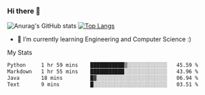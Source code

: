 ### Hi there 👋

![Anurag's GitHub stats](https://github-readme-stats.vercel.app/api?username=MatteoIorio11&show_icons=true&theme=dark) 
[![Top Langs](https://github-readme-stats.vercel.app/api/top-langs/?username=MatteoIorio11&theme=dark)](https://github.com/MatteoIorio11/github-readme-stats)

- 🌱 I’m currently learning Engineering and Computer Science :)

<!--
**MatteoIorio11/MatteoIorio11** is a ✨ _special_ ✨ repository because its `README.md` (this file) appears on your GitHub profile.

Here are some ideas to get you started:

- 🔭 I’m currently working on ...
- 🌱 I’m currently learning ...
- 👯 I’m looking to collaborate on ...
- 🤔 I’m looking for help with ...
- 💬 Ask me about ...
- 📫 How to reach me: ...
- 😄 Pronouns: ...
- ⚡ Fun fact: ...
-->
My Stats
<!--START_SECTION:waka-->

```txt
Python     1 hr 59 mins    ███████████▒░░░░░░░░░░░░░   45.59 %
Markdown   1 hr 55 mins    ███████████░░░░░░░░░░░░░░   43.96 %
Java       18 mins         █▓░░░░░░░░░░░░░░░░░░░░░░░   06.94 %
Text       9 mins          █░░░░░░░░░░░░░░░░░░░░░░░░   03.51 %
```

<!--END_SECTION:waka-->
